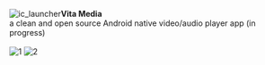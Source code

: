 ![ic_launcher](https://cloud.githubusercontent.com/assets/22739177/22852598/12309dda-eff4-11e6-9b16-4f6c4d634559.png)<b>Vita Media</b><br/>
a clean and open source Android native video/audio player app (in progress)<br/>
<br/>
![1](https://cloud.githubusercontent.com/assets/22739177/23497772/9a958138-fed9-11e6-91a7-d838b13d165e.png)
![2](https://cloud.githubusercontent.com/assets/22739177/23497773/9a959164-fed9-11e6-91ed-4e39e22b0612.png)
